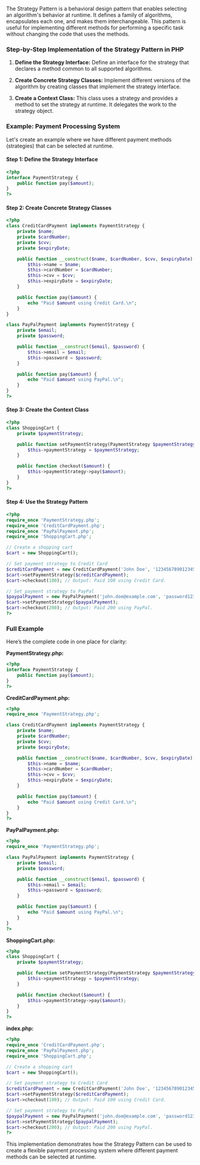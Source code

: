 The Strategy Pattern is a behavioral design pattern that enables selecting an algorithm's behavior at runtime. It defines a family of algorithms, encapsulates each one, and makes them interchangeable. This pattern is useful for implementing different methods for performing a specific task without changing the code that uses the methods.

### Step-by-Step Implementation of the Strategy Pattern in PHP

1. **Define the Strategy Interface:**
   Define an interface for the strategy that declares a method common to all supported algorithms.

2. **Create Concrete Strategy Classes:**
   Implement different versions of the algorithm by creating classes that implement the strategy interface.

3. **Create a Context Class:**
   This class uses a strategy and provides a method to set the strategy at runtime. It delegates the work to the strategy object.

### Example: Payment Processing System

Let's create an example where we have different payment methods (strategies) that can be selected at runtime.

#### Step 1: Define the Strategy Interface

```php
<?php
interface PaymentStrategy {
    public function pay($amount);
}
?>
```

#### Step 2: Create Concrete Strategy Classes

```php
<?php
class CreditCardPayment implements PaymentStrategy {
    private $name;
    private $cardNumber;
    private $cvv;
    private $expiryDate;

    public function __construct($name, $cardNumber, $cvv, $expiryDate) {
        $this->name = $name;
        $this->cardNumber = $cardNumber;
        $this->cvv = $cvv;
        $this->expiryDate = $expiryDate;
    }

    public function pay($amount) {
        echo "Paid $amount using Credit Card.\n";
    }
}

class PayPalPayment implements PaymentStrategy {
    private $email;
    private $password;

    public function __construct($email, $password) {
        $this->email = $email;
        $this->password = $password;
    }

    public function pay($amount) {
        echo "Paid $amount using PayPal.\n";
    }
}
?>
```

#### Step 3: Create the Context Class

```php
<?php
class ShoppingCart {
    private $paymentStrategy;

    public function setPaymentStrategy(PaymentStrategy $paymentStrategy) {
        $this->paymentStrategy = $paymentStrategy;
    }

    public function checkout($amount) {
        $this->paymentStrategy->pay($amount);
    }
}
?>
```

#### Step 4: Use the Strategy Pattern

```php
<?php
require_once 'PaymentStrategy.php';
require_once 'CreditCardPayment.php';
require_once 'PayPalPayment.php';
require_once 'ShoppingCart.php';

// Create a shopping cart
$cart = new ShoppingCart();

// Set payment strategy to Credit Card
$creditCardPayment = new CreditCardPayment('John Doe', '1234567890123456', '123', '12/23');
$cart->setPaymentStrategy($creditCardPayment);
$cart->checkout(100); // Output: Paid 100 using Credit Card.

// Set payment strategy to PayPal
$paypalPayment = new PayPalPayment('john.doe@example.com', 'password123');
$cart->setPaymentStrategy($paypalPayment);
$cart->checkout(200); // Output: Paid 200 using PayPal.
?>
```

### Full Example

Here’s the complete code in one place for clarity:

**PaymentStrategy.php:**

```php
<?php
interface PaymentStrategy {
    public function pay($amount);
}
?>
```

**CreditCardPayment.php:**

```php
<?php
require_once 'PaymentStrategy.php';

class CreditCardPayment implements PaymentStrategy {
    private $name;
    private $cardNumber;
    private $cvv;
    private $expiryDate;

    public function __construct($name, $cardNumber, $cvv, $expiryDate) {
        $this->name = $name;
        $this->cardNumber = $cardNumber;
        $this->cvv = $cvv;
        $this->expiryDate = $expiryDate;
    }

    public function pay($amount) {
        echo "Paid $amount using Credit Card.\n";
    }
}
?>
```

**PayPalPayment.php:**

```php
<?php
require_once 'PaymentStrategy.php';

class PayPalPayment implements PaymentStrategy {
    private $email;
    private $password;

    public function __construct($email, $password) {
        $this->email = $email;
        $this->password = $password;
    }

    public function pay($amount) {
        echo "Paid $amount using PayPal.\n";
    }
}
?>
```

**ShoppingCart.php:**

```php
<?php
class ShoppingCart {
    private $paymentStrategy;

    public function setPaymentStrategy(PaymentStrategy $paymentStrategy) {
        $this->paymentStrategy = $paymentStrategy;
    }

    public function checkout($amount) {
        $this->paymentStrategy->pay($amount);
    }
}
?>
```

**index.php:**

```php
<?php
require_once 'CreditCardPayment.php';
require_once 'PayPalPayment.php';
require_once 'ShoppingCart.php';

// Create a shopping cart
$cart = new ShoppingCart();

// Set payment strategy to Credit Card
$creditCardPayment = new CreditCardPayment('John Doe', '1234567890123456', '123', '12/23');
$cart->setPaymentStrategy($creditCardPayment);
$cart->checkout(100); // Output: Paid 100 using Credit Card.

// Set payment strategy to PayPal
$paypalPayment = new PayPalPayment('john.doe@example.com', 'password123');
$cart->setPaymentStrategy($paypalPayment);
$cart->checkout(200); // Output: Paid 200 using PayPal.
?>
```

This implementation demonstrates how the Strategy Pattern can be used to create a flexible payment processing system where different payment methods can be selected at runtime.
